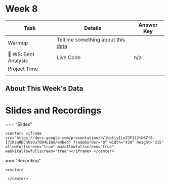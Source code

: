 



# Week 8



<!-- Todo add slides -->



<!-- Comment Out Answer Key -->

| **Task**                   | Details                                                      | Answer Key |
| -------------------------- | ------------------------------------------------------------ | ---------- |
| Warmup                     | Tell me something about this [data](/data/covid19_tweets.csv) |            |
| :school: WS: Sent Analysis | Live Code                                                    | n/a        |
| Project Time               |                                                              |            |
|                            |                                                              |            |




## About This Week's  Data







# Slides and Recordings

=== "Slides"

    <center> <iframe src="https://docs.google.com/presentation/d/1kptiyILuZJF3l2tN6Zf8-I7IKzw0DCnhsUu7O04uIWo/embed" frameborder="0" width="420" height="315" allowfullscreen="true" mozallowfullscreen="true" webkitallowfullscreen="true"></iframe> </center>

=== "Recording"

    <center>
    
     </center>


